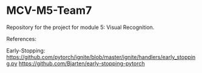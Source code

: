 # MCV-M5-Team7
Repository for the project for module 5: Visual Recognition.


References: 

Early-Stopping: 
https://github.com/pytorch/ignite/blob/master/ignite/handlers/early_stopping.py
https://github.com/Bjarten/early-stopping-pytorch
